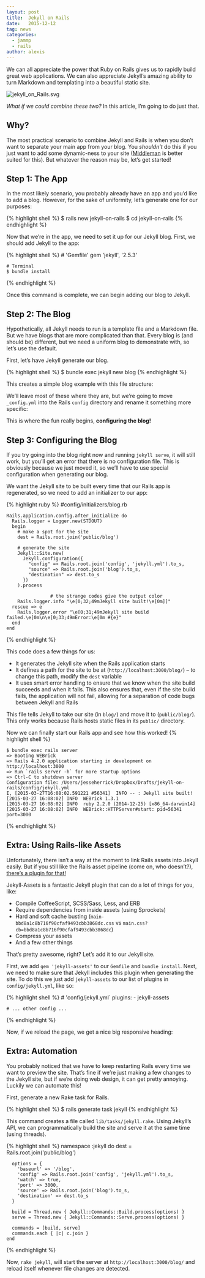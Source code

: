 ```yaml
---
layout: post
title:  Jekyll on Rails
date:   2015-12-12
tag: news
categories:
  - jammp
  - rails
author: alexis
---
```


<!--excerpt.start-->
We can all appreciate the power that Ruby on Rails gives us to rapidly build great web applications. We can also appreciate Jekyll’s amazing ability to turn Markdown and templating into a beautiful static site.
<!--excerpt.end-->

![jekyll_on_Rails.svg](http://dab1nmslvvntp.cloudfront.net/wp-content/uploads/2015/04/1428750609jekyll_on_Rails.svg.png)
 
_What if we could combine these two?_ In this article, I’m going to do just that.



## Why?

The most practical scenario to combine Jekyll and Rails is when you don’t want to separate your main app from your blog. You _shouldn’t_ do this if you just want to add some dynamic-ness to your site ([Middleman](https://middlemanapp.com/) is better suited for this). But whatever the reason may be, let’s get started!

## Step 1: The App

In the most likely scenario, you probably already have an app and you’d like to add a blog. However, for the sake of uniformity, let’s generate one for our purposes:

{% highlight shell %}
    $ rails new jekyll-on-rails
    $ cd jekyll-on-rails
{% endhighlight %}

Now that we’re in the app, we need to set it up for our Jekyll blog. First, we should add Jekyll to the app:

{% highlight shell %}
    # 'Gemfile'
    gem 'jekyll', '2.5.3'

    # Terminal
    $ bundle install
{% endhighlight %}

Once this command is complete, we can begin adding our blog to Jekyll.

## Step 2: The Blog

Hypothetically, all Jekyll needs to run is a template file and a Markdown file. But we have blogs that are more complicated than that. Every blog is (and should be) different, but we need a uniform blog to demonstrate with, so let’s use the default.

First, let’s have Jekyll generate our blog.

{% highlight shell %}
    $ bundle exec jekyll new blog
{% endhighlight %}

This creates a simple blog example with this file structure:

We’ll leave most of these where they are, but we’re going to move `_config.yml` into the Rails `config` directory and rename it something more specific:


This is where the fun really begins, **configuring the blog!**

## Step 3: Configuring the Blog

If you try going into the blog right now and running `jekyll serve`, it will still work, but you’ll get an error that there is no configuration file. This is obviously because we just moved it, so we’ll have to use special configuration when generating our blog.

We want the Jekyll site to be built every time that our Rails app is regenerated, so we need to add an initializer to our app:

{% highlight ruby %}
    #config/initializers/blog.rb

    Rails.application.config.after_initialize do
      Rails.logger = Logger.new(STDOUT)
      begin
        # make a spot for the site
        dest = Rails.root.join('public/blog')

        # generate the site
        Jekyll::Site.new(
          Jekyll.configuration({
            "config" => Rails.root.join('config', 'jekyll.yml').to_s,
            "source" => Rails.root.join('blog').to_s,
            "destination" => dest.to_s
          })
        ).process

                    # the strange codes give the output color
        Rails.logger.info "\e[0;32;49mJekyll site built!\e[0m]]"
      rescue => e
        Rails.logger.error "\e[0;31;49mJekyll site build failed.\e[0m\n\e[0;33;49mError:\e[0m #{e}"
      end
    end

{% endhighlight %}

This code does a few things for us:  
* It generates the Jekyll site when the Rails application starts  
* It defines a path for the site to be at (`http://localhost:3000/blog/`) – to change this path, modify the `dest` variable  
* It uses smart error handling to ensure that we know when the site build succeeds and when it fails. This also ensures that, even if the site build fails, the application will not fail, allowing for a separation of code bugs between Jekyll and Rails

This file tells Jekyll to take our site (in `blog/`) and move it to (`public/blog/`). This only works because Rails hosts static files in its `public/` directory.

Now we can finally start our Rails app and see how this worked!
{% highlight shell %}

    $ bundle exec rails server
    => Booting WEBrick
    => Rails 4.2.0 application starting in development on http://localhost:3000
    => Run `rails server -h` for more startup options
    => Ctrl-C to shutdown server
    Configuration file: /Users/jesseherrick/Dropbox/Drafts/jekyll-on-rails/config/jekyll.yml
    I, [2015-03-27T16:08:02.591221 #56341]  INFO -- : Jekyll site built!
    [2015-03-27 16:08:02] INFO  WEBrick 1.3.1
    [2015-03-27 16:08:02] INFO  ruby 2.2.0 (2014-12-25) [x86_64-darwin14]
    [2015-03-27 16:08:02] INFO  WEBrick::HTTPServer#start: pid=56341 port=3000

{% endhighlight %}

## Extra: Using Rails-like Assets

Unfortunately, there isn’t a way at the moment to link Rails assets into Jekyll easily. But if you still like the Rails asset pipeline (come on, who doesn’t?), [there’s a plugin for that!](https://github.com/jekyll-assets/jekyll-assets)

Jekyll-Assets is a fantastic Jekyll plugin that can do a lot of things for you, like:

* Compile CoffeeScript, SCSS/Sass, Less, and ERB  
* Require dependencies from inside assets (using Sprockets)  
* Hard and soft cache busting (`main-bbd8a1c8b716f90cfaf9493cbb3868dc.css` vs `main.css?cb=bbd8a1c8b716f90cfaf9493cbb3868dc`)  
* Compress your assets  
* And a few other things

That’s pretty awesome, right? Let’s add it to our Jekyll site.

First, we add `gem 'jekyll-assets'` to our `Gemfile` and `bundle install`. Next, we need to make sure that Jekyll includes this plugin when generating the site. To do this we just add `jekyll-assets` to our list of plugins in `config/jekyll.yml`, like so:

{% highlight shell %}
    # 'config/jekyll.yml`
    plugins:
      - jekyll-assets

    # ... other config ...

{% endhighlight %}


Now, if we reload the page, we get a nice big responsive heading:


## Extra: Automation

You probably noticed that we have to keep restarting Rails every time we want to preview the site. That’s fine if we’re just making a few changes to the Jekyll site, but if we’re doing web design, it can get pretty annoying. Luckily we can automate this!

First, generate a new Rake task for Rails.

{% highlight shell %}
    $ rails generate task jekyll
{% endhighlight %}

This command creates a file called `lib/tasks/jekyll.rake`. Using Jekyll’s API, we can programmatically build the site and serve it at the same time (using threads).

{% highlight shell %}
    namespace :jekyll do
      dest = Rails.root.join('public/blog')

      options = {
        'baseurl' => '/blog',
        'config' => Rails.root.join('config', 'jekyll.yml').to_s,
        'watch' => true,
        'port' => 3000,
        'source' => Rails.root.join('blog').to_s,
        'destination' => dest.to_s
      }

      build = Thread.new { Jekyll::Commands::Build.process(options) }
      serve = Thread.new { Jekyll::Commands::Serve.process(options) }

      commands = [build, serve]
      commands.each { |c| c.join }
    end
{% endhighlight %}

Now, `rake jekyll`, will start the server at `http://localhost:3000/blog/` and reload itself whenever file changes are detected.
